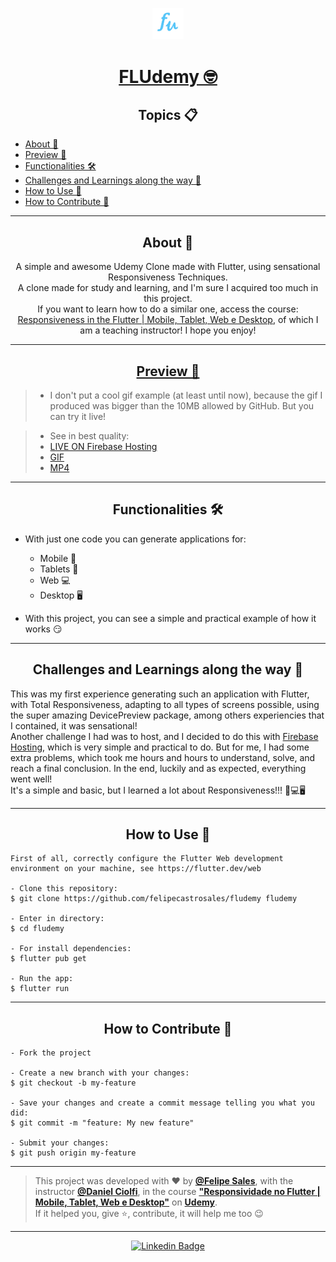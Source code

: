 <p align="center">
   <img src="assets/fu.png" width="10%" alt="FLUdemy Logo"/>
</p>

<h1 align="center"><a href="https://fludemy.web.app/#/" target="_blank">FLUdemy 🤓</a></h1>

<h2 align="center">Topics 📋</h2>

   <p>
   
   - [About 📖](#about-)
   - [Preview 📱](#preview-)
   - [Functionalities 🛠️](#functionalities-%EF%B8%8F)
   - [Challenges and Learnings along the way 🤯](#challenges-and-learnings-along-the-way-)
   - [How to Use 🤔](#how-to-use-)
   - [How to Contribute 💪](#how-to-contribute-)

   </p>

---

<h2 align="center">About 📖</h2>

<p align="center">
   A simple and awesome Udemy Clone made with Flutter, using sensational Responsiveness Techniques.<br>
   A clone made for study and learning, and I'm sure I acquired too much in this project.<br>
   If you want to learn how to do a similar one, access the course: <a href="https://www.udemy.com/course/responsividade-flutter/" target="_blank">Responsiveness in the Flutter | Mobile, Tablet, Web e Desktop</a>, of which I am a teaching instructor! I hope you enjoy!
</p>

---

<h2 align="center"><a href="https://fludemy.web.app/#/" target="_blank">Preview 📱</a></h2>

<p align="center">
   
   > * I don't put a cool gif example (at least until now), because the gif I produced was bigger than the 10MB allowed by GitHub. But you can try it live!  
   
   > * See in best quality:
   > * <a href="https://fludemy.web.app/#/" target="_blank">LIVE ON Firebase Hosting</a>
   > * <a href="https://drive.google.com/file/d/1ptdK-GAn1G9cjhIjjXbB2XWu6lur0_-8/view?usp=sharing" target="_blank">GIF</a>
   > * <a href="https://drive.google.com/file/d/11jn3zDWQ27NXAj4l06voQAxYHUafXde5/view?usp=sharing" target="_blank">MP4</a>

---

<h2 align="center">Functionalities 🛠️</h2>

- With just one code you can generate applications for:
  -  Mobile 📱
  -  Tablets 📱 
  -  Web 💻
  -  Desktop 🖥️

- With this project, you can see a simple and practical example of how it works 😏

---

<h2 align="center">Challenges and Learnings along the way 🤯</h2>

<p>
   This was my first experience generating such an application with Flutter, with Total Responsiveness, adapting to all types of screens possible, using the super amazing DevicePreview package, among others experiencies that I contained, it was sensational!<br>
   Another challenge I had was to host, and I decided to do this with <a href="https://firebase.google.com/docs/hosting/" target="_blank">Firebase Hosting</a>, which is very simple and practical to do. But for me, I had some extra problems, which took me hours and hours to understand, solve, and reach a final conclusion. In the end, luckily and as expected, everything went well!<br>
   It's a simple and basic, but I learned a lot about Responsiveness!!! 📱💻🖥
</p>

---

<h2 align="center">How to Use 🤔</h2>

   ```
   First of all, correctly configure the Flutter Web development environment on your machine, see https://flutter.dev/web
   
   - Clone this repository:
   $ git clone https://github.com/felipecastrosales/fludemy fludemy

   - Enter in directory:
   $ cd fludemy

   - For install dependencies:
   $ flutter pub get

   - Run the app: 
   $ flutter run
   ```

---

<h2 align="center">How to Contribute 💪</h2>

   ```
   - Fork the project 

   - Create a new branch with your changes:
   $ git checkout -b my-feature

   - Save your changes and create a commit message telling you what you did:
   $ git commit -m "feature: My new feature"

   - Submit your changes:
   $ git push origin my-feature
   ```

---

   >This project was developed with ❤️ by **[@Felipe Sales](https://www.linkedin.com/in/felipecastrosales/)**, with the instructor **[@Daniel Ciolfi](https://linkedin.com/in/danielciolfi)**, in the course  **["Responsividade no Flutter | Mobile, Tablet, Web e Desktop"](https://www.udemy.com/course/responsividade-flutter/?referralCode=A3737FD68BCAFEFCE3C8)** on **[Udemy](https://www.udemy.com/)**.<br>
   If it helped you, give ⭐, contribute, it will help me too 😉

---

   <div align="center">

   [![Linkedin Badge](https://img.shields.io/badge/-Felipe%20Sales-292929?style=flat-square&logo=Linkedin&logoColor=white&link=https://www.linkedin.com/in/felipecastrosales/)](https://www.linkedin.com/in/felipecastrosales/)

   </div>